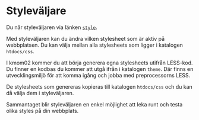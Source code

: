 Styleväljare
===========================

Du når styleväljaren via länken [`style`](style).

Med styleväljaren kan du ändra vilken stylesheet som är aktiv på webbplatsen. Du kan välja mellan alla stylesheets som ligger i katalogen `htdocs/css`.





I kmom02 kommer du att börja generera egna stylesheets utifrån LESS-kod. Du finner en kodbas du kommer att utgå ifrån i katalogen `theme`. Där finns en utvecklingsmiljö för att komma igång och jobba med preprocessorns LESS.

De stylesheets som genereras kopieras till katalogen `htdocs/css` och du kan då välja dem i styleväljaren.

Sammantaget blir styleväljaren en enkel möjlighet att leka runt och testa olika styles på din webbplats.
